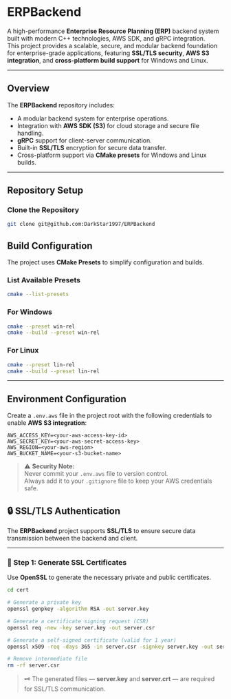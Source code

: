 # ERPBackend

A high-performance **Enterprise Resource Planning (ERP)** backend system built with modern C++ technologies, AWS SDK, and gRPC integration.  
This project provides a scalable, secure, and modular backend foundation for enterprise-grade applications, featuring **SSL/TLS security**, **AWS S3 integration**, and **cross-platform build support** for Windows and Linux.

---

##  Overview

The **ERPBackend** repository includes:
- A modular backend system for enterprise operations.
- Integration with **AWS SDK (S3)** for cloud storage and secure file handling.
- **gRPC** support for client-server communication.
- Built-in **SSL/TLS** encryption for secure data transfer.
- Cross-platform support via **CMake presets** for Windows and Linux builds.

---

##  Repository Setup

### Clone the Repository

```bash
git clone git@github.com:DarkStar1997/ERPBackend
```
##  Build Configuration

The project uses **CMake Presets** to simplify configuration and builds.

### List Available Presets
```bash
cmake --list-presets
```
### For Windows
```bash
cmake --preset win-rel
cmake --build --preset win-rel
```
### For Linux
```bash
cmake --preset lin-rel
cmake --build --preset lin-rel
```
---
##  **Environment Configuration**

Create a `.env.aws` file in the project root with the following credentials to enable **AWS S3 integration**:

```env
AWS_ACCESS_KEY=<your-aws-access-key-id>
AWS_SECRET_KEY=<your-aws-secret-access-key>
AWS_REGION=<your-aws-region>
AWS_BUCKET_NAME=<your-s3-bucket-name>
```
> ⚠️ **Security Note:**  
> Never commit your `.env.aws` file to version control.  
> Always add it to your `.gitignore` file to keep your AWS credentials safe.

## 🔒 SSL/TLS Authentication

The **ERPBackend** project supports **SSL/TLS** to ensure secure data transmission between the backend and client.

---

### 🧩 Step 1: Generate SSL Certificates

Use **OpenSSL** to generate the necessary private and public certificates.

```bash
cd cert

# Generate a private key
openssl genpkey -algorithm RSA -out server.key

# Generate a certificate signing request (CSR)
openssl req -new -key server.key -out server.csr

# Generate a self-signed certificate (valid for 1 year)
openssl x509 -req -days 365 -in server.csr -signkey server.key -out server.crt

# Remove intermediate file
rm -rf server.csr
```
> 🗝️ The generated files — **server.key** and **server.crt** — are required for SSL/TLS communication.


